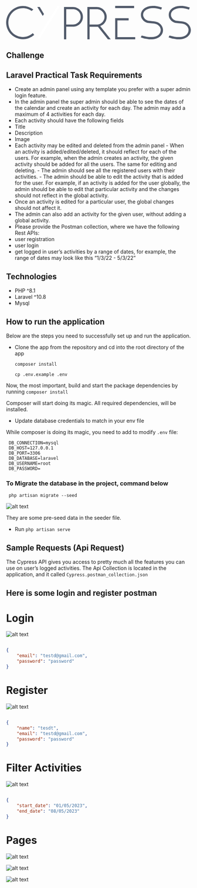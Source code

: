 <p align="center">
<svg alt="Cypress home page" class="Brand__LogoSvg-sc-1fh3ez4-4 gioBgr has-shadow" width="100%" height="100%" viewBox="0 0 164 30"><defs><polygon points="0 0.113415324 24.9228528 0.113415324 24.9228528 29.4994181 0 29.4994181"></polygon></defs><g stroke="none" stroke-width="1" fill="none" fill-rule="evenodd"><g transform="translate(-209.000000, -22.000000)"><g transform="translate(209.000000, 22.000000)"><g><mask fill="white"><use href="#path-1"></use></mask><path d="M24.9228528,25.7445684 C23.4713552,26.9380925 21.9017897,27.8623173 20.2138674,28.5169588 C18.525656,29.1721684 16.7485686,29.4994181 14.8827496,29.4994181 C12.8092641,29.4994181 10.869165,29.1061219 9.06274127,28.3203817 C7.25588398,27.5344994 5.67865927,26.479602 4.33135617,25.1548371 C2.98347502,23.8303564 1.9249107,22.2732215 1.15494064,20.4827223 C0.384537038,18.6923652 -1.445139e-05,16.7933509 -1.445139e-05,14.7848273 C-1.445139e-05,12.7476126 0.384537038,10.8403603 1.15494064,9.06434872 C1.9249107,7.28933143 2.98347502,5.73929832 4.33135617,4.41439144 C5.67865927,3.09005271 7.25588398,2.04197296 9.06274127,1.27057831 C10.869165,0.499751807 12.8092641,0.113415324 14.8827496,0.113415324 C16.4819404,0.113415324 18.0591651,0.382856614 19.6139902,0.921313087 C21.1689597,1.46019567 22.6717598,2.23855005 24.1232574,3.25722846 L22.5684324,4.43612287 C21.44238,3.65024061 20.2284633,3.0539757 18.9255259,2.64604982 C17.6217215,2.23855005 16.274563,2.03472915 14.8827496,2.03472915 C13.0757478,2.03472915 11.3875364,2.36893862 9.81797092,3.03749958 C8.2479719,3.70606055 6.87812464,4.61423535 5.70871816,5.76188196 C4.53815556,6.90952858 3.62063681,8.26085405 2.95428322,9.81571636 C2.28792962,11.3707207 1.95453605,13.033814 1.95453605,14.8062747 C1.95453605,16.5504703 2.28792962,18.199076 2.95428322,19.7540804 C3.62063681,21.3090847 4.53815556,22.6605522 5.70871816,23.8079148 C6.87812464,24.9557034 8.2479719,25.8712641 9.81797092,26.5541706 C11.3875364,27.2372192 13.0757478,27.5783884 14.8827496,27.5783884 C16.4819404,27.5783884 18.021736,27.2799719 19.5030035,26.6831388 C20.9836929,26.0868739 22.3755063,25.2495748 23.6790217,24.1722357 L24.9228528,25.7445684 Z" fill="#525B6B" mask="url(#mask-2)"></path></g><polygon fill="#FFFFFF" points="45.6662781 0 47.4216867 0.839110306 29.490103 29.6385542 27.6626506 28.4327642"></polygon><path d="M53.3545068,2.90097126 L53.3545068,16.508625 L59.4333235,16.508625 C60.3634108,16.508625 61.2343241,16.3278873 62.0450381,15.9651391 C62.8554591,15.6035223 63.5680378,15.1175953 64.1837996,14.5089137 C64.7986826,13.9003735 65.287015,13.1829382 65.6471859,12.3571734 C66.0075032,11.5309843 66.1875154,10.6545903 66.1875154,9.72671859 C66.1875154,8.76999673 66.0075032,7.87875339 65.6471859,7.05270574 C65.287015,6.2267995 64.7986826,5.50936417 64.1837996,4.90068259 C63.5680378,4.29214243 62.8476962,3.80706394 62.0223352,3.44417432 C61.1963883,3.08241608 60.3182979,2.90097126 59.388357,2.90097126 L53.3545068,2.90097126 Z M51.373494,29.6385542 L51.373494,0.987951807 L59.3432442,0.987951807 C60.543423,0.987951807 61.6771043,1.22030865 62.7426768,1.68346668 C63.8081029,2.14761467 64.7463926,2.7705799 65.557253,3.55306949 C66.367674,4.33555908 67.0051134,5.25593541 67.4708895,6.31363279 C67.9356402,7.37203729 68.1686747,8.50921401 68.1686747,9.72671859 C68.1686747,10.9439403 67.9356402,12.0819656 67.4708895,13.1392387 C67.0051134,14.1980675 66.3821746,15.1175953 65.6022195,15.9000848 C64.8209461,16.6825744 63.8981822,17.2987514 62.8327562,17.7477672 C61.7671836,18.1974901 60.6335024,18.421503 59.4333235,18.421503 L53.3545068,18.421503 L53.3545068,29.6385542 L51.373494,29.6385542 Z" fill="#525B6B"></path><path d="M74.0882336,2.90097126 L74.0882336,16.5524659 L80.3926312,16.5524659 C81.3757071,16.5524659 82.2851868,16.3715868 83.1201977,16.00898 C83.954045,15.6466561 84.684625,15.1545065 85.3112104,14.5308341 C85.9364868,13.9078689 86.4280975,13.1829382 86.7857515,12.3571734 C87.1434055,11.5309843 87.3223053,10.6545903 87.3223053,9.72671859 C87.3223053,8.79941257 87.1434055,7.92245288 86.7857515,7.0962638 C86.4280975,6.27021615 85.9364868,5.54613397 85.3112104,4.92260305 C84.684625,4.29963781 83.954045,3.80706394 83.1201977,3.44417432 C82.2851868,3.08241608 81.3757071,2.90097126 80.3926312,2.90097126 L74.0882336,2.90097126 Z M74.0882336,18.4652025 L74.0882336,29.6385542 L72.1204819,29.6385542 L72.1204819,0.987951807 L80.3926312,0.987951807 C81.644493,0.987951807 82.8134501,1.2345923 83.9018296,1.72688333 C84.9903545,2.22016431 85.9364868,2.86505 86.741972,3.6615404 C87.5461481,4.45916217 88.1725881,5.37883139 88.6191102,6.42252797 C89.0667959,7.46580028 89.2906387,8.55263065 89.2906387,9.6830191 C89.2906387,11.480638 88.7825926,13.1253793 87.769991,14.6178088 C86.7560803,16.1108041 85.339718,17.1759968 83.5216313,17.8128215 C84.2382483,18.740976 84.9973359,19.7118401 85.8028211,20.725838 C86.6069972,21.7409673 87.4123369,22.7549652 88.2176766,23.7695288 C89.0217073,24.7839509 89.818902,25.7910191 90.6088243,26.7905919 C91.3987467,27.7907304 92.1521618,28.7402398 92.8674699,29.6385542 L90.3637462,29.6385542 L81.5106819,18.4652025 L74.0882336,18.4652025 Z" fill="#525B6B"></path><polygon fill="#525B6B" points="98.7594962 1.97590361 113.614458 1.97590361 113.614458 0 96.8192771 0 96.8192771 1.97590361"></polygon><polygon fill="#525B6B" points="98.780119 27.6219617 98.780119 12.8625918 108.763958 12.8625918 108.763958 10.8674699 96.8192771 10.8674699 96.8192771 29.6385542 114.60241 29.6385542 114.60241 27.6219617"></polygon><path d="M139.301205,21.4153255 C139.301205,22.7344637 139.013117,23.9074124 138.437517,24.9330273 C137.861341,25.9597866 137.086285,26.8240495 136.111628,27.5273896 C135.13697,28.2308727 133.991536,28.7586996 132.677918,29.1104412 C131.363579,29.462755 129.967526,29.6385542 128.491345,29.6385542 C127.87107,29.6385542 127.184068,29.5943541 126.431206,29.5063829 C125.677911,29.4184118 124.909772,29.301403 124.127078,29.1546414 C123.344239,29.0084519 122.561545,28.8250714 121.779427,28.6049289 C120.996012,28.3853587 120.250932,28.1582071 119.542169,27.9234743 L120.321404,26.2963656 L121.491339,26.560136 C121.846297,26.6481072 122.275763,26.7512409 122.77916,26.8682496 C123.282702,26.9852584 123.816075,27.1029824 124.378705,27.2199912 C124.941334,27.337 125.496469,27.4325524 126.044542,27.5059332 C126.593192,27.579314 127.089672,27.6155038 127.533838,27.6155038 L129.399709,27.6155038 C130.43576,27.6155038 131.427422,27.4691713 132.376283,27.1757911 C133.323846,26.8834121 134.160584,26.4652988 134.886353,25.9224525 C135.611545,25.3803213 136.189594,24.706448 136.619204,23.8998312 C137.048094,23.0936435 137.263403,22.1631519 137.263403,21.1072119 C137.263403,20.6388907 137.152578,20.1328063 136.93136,19.5901029 C136.709565,19.0484009 136.466009,18.6012499 136.200115,18.2487932 C135.757102,17.663034 135.262063,17.1935685 134.715719,16.8418269 C134.168943,16.4900853 133.600837,16.2193058 133.009961,16.028201 C132.419085,15.8383836 131.81423,15.7060692 131.193954,15.6328315 C130.573679,15.5600228 129.938271,15.4940802 129.28874,15.4347176 C128.254274,15.3764993 127.2286,15.2810899 126.209411,15.1487756 C125.190799,15.0171764 124.193948,14.6584258 123.219291,14.0713793 L123.26339,14.0713793 C122.228781,13.4854771 121.372875,12.6498227 120.693944,11.5654173 C120.013861,10.4810119 119.674611,9.26400609 119.674611,7.91525812 C119.674611,6.00993169 120.37588,4.3755278 121.779427,3.01218949 C123.181676,1.64899423 125.079829,0.733235983 127.472156,0.263770416 C127.796706,0.205552108 128.298806,0.147047716 128.978314,0.0879711529 C129.657821,0.0294667601 130.455215,0 131.371217,0 C131.842909,0 132.382047,0.0433418851 132.9882,0.129310443 C133.593343,0.215279 134.21333,0.329999105 134.848882,0.472612503 C135.483858,0.616513283 136.103845,0.774289188 136.709565,0.94608326 C137.31442,1.11787733 137.868403,1.30397566 138.371224,1.50466432 L137.617785,3.2981315 C136.908878,3.03436108 136.244214,2.82194293 135.623939,2.66030488 C135.003807,2.49966812 134.40587,2.36020166 133.829693,2.24276375 C133.254094,2.12575496 132.684979,2.04479289 132.123935,2.0007358 C131.562459,1.95682174 130.957027,1.93493624 130.307929,1.93493624 C129.332695,1.93493624 128.336421,2.05294632 127.317232,2.28796519 C126.298043,2.52384231 125.367917,2.88430947 124.526135,3.36936668 C123.684065,3.85542518 122.989858,4.4730828 122.443514,5.2231978 C121.896737,5.97359889 121.623926,6.87862894 121.623926,7.93800188 C121.623926,8.64434587 121.853358,9.42421372 122.31208,10.2774624 C122.77109,11.1309971 123.341357,11.7791228 124.022594,12.2199799 C124.880949,12.7499524 125.747087,13.0806667 126.620863,13.2135532 C127.49435,13.3462967 128.390464,13.4418491 129.308051,13.5000674 C130.343814,13.5588579 131.431602,13.6980383 132.572281,13.9176086 C133.712383,14.137751 134.786048,14.5704546 135.79241,15.2151473 C136.858581,15.8895928 137.709299,16.7981989 138.346003,17.9413948 C138.983141,19.0845906 139.301205,20.242949 139.301205,21.4153255" fill="#525B6B"></path><path d="M164,21.4153255 C164,22.7344637 163.711912,23.9074124 163.136312,24.9330273 C162.560136,25.9597866 161.78508,26.8240495 160.810423,27.5273896 C159.835766,28.2308727 158.690475,28.7586996 157.376713,29.1104412 C156.062374,29.462755 154.666466,29.6385542 153.190141,29.6385542 C152.569865,29.6385542 151.882863,29.5943541 151.130001,29.5063829 C150.376706,29.4184118 149.608712,29.301403 148.825873,29.1546414 C148.043034,29.0084519 147.260484,28.8250714 146.478222,28.6049289 C145.694807,28.3853587 144.949871,28.1582071 144.240964,27.9234743 L145.0202,26.2963656 L146.190134,26.560136 C146.545236,26.6481072 146.974558,26.7512409 147.477955,26.8682496 C147.981641,26.9852584 148.514871,27.1029824 149.077644,27.2199912 C149.640273,27.337 150.195408,27.4325524 150.743482,27.5059332 C151.291988,27.579314 151.788467,27.6155038 152.232633,27.6155038 L154.098504,27.6155038 C155.134699,27.6155038 156.126362,27.4691713 157.075078,27.1757911 C158.022641,26.8834121 158.859523,26.4652988 159.585292,25.9224525 C160.310484,25.3803213 160.88839,24.706448 161.318,23.8998312 C161.746889,23.0936435 161.962199,22.1631519 161.962199,21.1072119 C161.962199,20.6388907 161.851373,20.1328063 161.630155,19.5901029 C161.40836,19.0484009 161.164804,18.6012499 160.89891,18.2487932 C160.456041,17.663034 159.960858,17.1935685 159.414658,16.8418269 C158.867738,16.4900853 158.299632,16.2193058 157.7089,16.028201 C157.11788,15.8383836 156.513025,15.7060692 155.89275,15.6328315 C155.272474,15.5600228 154.637066,15.4940802 153.987535,15.4347176 C152.953214,15.3764993 151.927395,15.2810899 150.908206,15.1487756 C149.889738,15.0171764 148.892743,14.6584258 147.918086,14.0713793 L147.962185,14.0713793 C146.92772,13.4854771 146.071671,12.6498227 145.39274,11.5654173 C144.712656,10.4810119 144.373551,9.26400609 144.373551,7.91525812 C144.373551,6.00993169 145.07482,4.3755278 146.478222,3.01218949 C147.880616,1.64899423 149.778769,0.733235983 152.170952,0.263770416 C152.495501,0.205552108 152.997746,0.147047716 153.677253,0.0879711529 C154.356616,0.0294667601 155.15401,0 156.070012,0 C156.541704,0 157.080987,0.0433418851 157.687139,0.129310443 C158.292138,0.215279 158.91227,0.329999105 159.547678,0.472612503 C160.182653,0.616513283 160.802785,0.774289188 161.40836,0.94608326 C162.01336,1.11787733 162.567198,1.30397566 163.070019,1.50466432 L162.31658,3.2981315 C161.607817,3.03436108 160.94301,2.82194293 160.322734,2.66030488 C159.702747,2.49966812 159.104665,2.36020166 158.528489,2.24276375 C157.952889,2.12575496 157.383775,2.04479289 156.822731,2.0007358 C156.261398,1.95682174 155.655823,1.93493624 155.006868,1.93493624 C154.031634,1.93493624 153.03536,2.05294632 152.016171,2.28796519 C150.996838,2.52384231 150.066857,2.88430947 149.224931,3.36936668 C148.38286,3.85542518 147.688653,4.4730828 147.142453,5.2231978 C146.595532,5.97359889 146.322721,6.87862894 146.322721,7.93800188 C146.322721,8.64434587 146.552298,9.42421372 147.011019,10.2774624 C147.469885,11.1309971 148.040296,11.7791228 148.721389,12.2199799 C149.579744,12.7499524 150.445882,13.0806667 151.319658,13.2135532 C152.19329,13.3462967 153.089259,13.4418491 154.006991,13.5000674 C155.042609,13.5588579 156.130541,13.6980383 157.27122,13.9176086 C158.411178,14.137751 159.484987,14.5704546 160.491206,15.2151473 C161.557376,15.8895928 162.408238,16.7981989 163.044799,17.9413948 C163.68208,19.0845906 164,20.242949 164,21.4153255" fill="#525B6B"></path><polygon fill="#525B6B" points="29.8198871 0.987951807 27.6626506 0.987951807 32.4630403 8.89156627 33.5903614 7.20938577"></polygon></g></g></g></svg>
</p>

## Challenge

## Laravel Practical Task Requirements 
- Create an admin panel using any template you prefer with a super admin login feature. 
- In the admin panel the super admin should be able to see the dates of the calendar and create an activity for each day. The admin may add a maximum of 4 activities for each day. 
- Each activity should have the following fields 
- Title 
- Description 
- Image 
- Each activity may be edited and deleted from the admin panel - When an activity is added/edited/deleted, it should reflect for each of the users. For example, when the admin creates an activity, the given activity should be added for all the users. The same for editing and deleting. - The admin should see all the registered users with their activities. - The admin should be able to edit the activity that is added for the user. For example, if an activity is added for the user globally, the admin should be able to edit that particular activity and the changes should not reflect in the global activity. 
- Once an activity is edited for a particular user, the global changes should not affect it. 
- The admin can also add an activity for the given user, without adding a global activity. 
- Please provide the Postman collection, where we have the following Rest
APIs: 
- user registration 
- user login 
- get logged in user’s activities by a range of dates, for example, the range of dates may look like this “1/3/22 - 5/3/22”


## Technologies

- PHP ^8.1
- Laravel ^10.8
- Mysql


## How to run the application

Below are the steps you need to successfully set up and run the application.
- Clone the app from the repository and cd into the root directory of the app

    ```
    composer install
    ```

    ```
    cp .env.example .env
    ```

 Now, the most important, build and start the package dependencies by running
    `composer install`


Composer will start doing its magic. All required dependencies, will be installed.

- Update database credentials to match in your env file

While composer is doing its magic, you need to add to modify `.env` file:
```
 DB_CONNECTION=mysql
 DB_HOST=127.0.0.1
 DB_PORT=3306
 DB_DATABASE=laravel
 DB_USERNAME=root
 DB_PASSWORD=
```

### To Migrate the database in the project, command below
```
 php artisan migrate --seed
```

![alt text](public/terminal.png)


They are some pre-seed data in the seeder file.

* Run  `php artisan serve`

## Sample Requests (Api Request)
The Cypress API gives you access to pretty much all the features you can use on  user’s logged activities.
The Api Collection is located in the application, and it called `Cypress.postman_collection.json`

###

## Here is some login and register postman 

# Login
![alt text](public/login.png)

```json

{
    "email": "testd@gmail.com",
    "password": "password"
}

```

# Register
![alt text](public/register.png)

```json

{
    "name": "tesdt",
    "email": "testd@gmail.com",
    "password": "password"
}

```

# Filter Activities
![alt text](public/filter.png)

```json

{
    "start_date": "01/05/2023",
    "end_date": "08/05/2023"
}
```


# Pages
![alt text](public/activities.png)

![alt text](public/users.png)

![alt text](public/user_activities.png)

